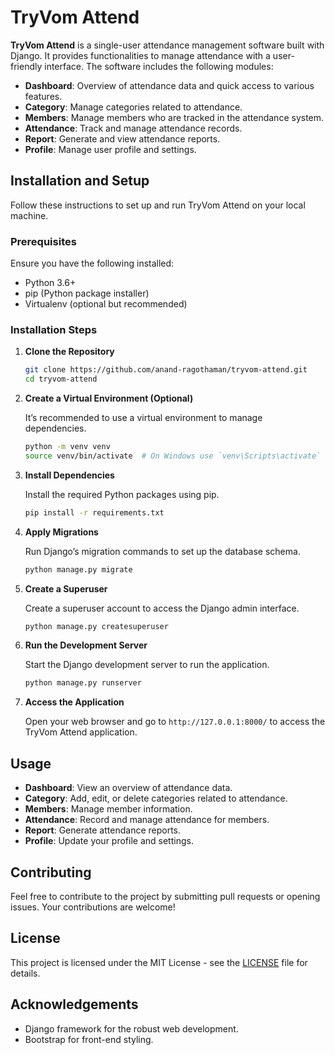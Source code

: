 
# TryVom Attend

**TryVom Attend** is a single-user attendance management software built with Django. It provides functionalities to manage attendance with a user-friendly interface. The software includes the following modules:

- **Dashboard**: Overview of attendance data and quick access to various features.
- **Category**: Manage categories related to attendance.
- **Members**: Manage members who are tracked in the attendance system.
- **Attendance**: Track and manage attendance records.
- **Report**: Generate and view attendance reports.
- **Profile**: Manage user profile and settings.

## Installation and Setup

Follow these instructions to set up and run TryVom Attend on your local machine.

### Prerequisites

Ensure you have the following installed:

- Python 3.6+
- pip (Python package installer)
- Virtualenv (optional but recommended)

### Installation Steps

1. **Clone the Repository**

   ```bash
   git clone https://github.com/anand-ragothaman/tryvom-attend.git
   cd tryvom-attend
   ```

2. **Create a Virtual Environment (Optional)**

   It’s recommended to use a virtual environment to manage dependencies.

   ```bash
   python -m venv venv
   source venv/bin/activate  # On Windows use `venv\Scripts\activate`
   ```

3. **Install Dependencies**

   Install the required Python packages using pip.

   ```bash
   pip install -r requirements.txt
   ```

4. **Apply Migrations**

   Run Django’s migration commands to set up the database schema.

   ```bash
   python manage.py migrate
   ```

5. **Create a Superuser**

   Create a superuser account to access the Django admin interface.

   ```bash
   python manage.py createsuperuser
   ```

6. **Run the Development Server**

   Start the Django development server to run the application.

   ```bash
   python manage.py runserver
   ```

7. **Access the Application**

   Open your web browser and go to `http://127.0.0.1:8000/` to access the TryVom Attend application.

## Usage

- **Dashboard**: View an overview of attendance data.
- **Category**: Add, edit, or delete categories related to attendance.
- **Members**: Manage member information.
- **Attendance**: Record and manage attendance for members.
- **Report**: Generate attendance reports.
- **Profile**: Update your profile and settings.

## Contributing

Feel free to contribute to the project by submitting pull requests or opening issues. Your contributions are welcome!

## License

This project is licensed under the MIT License - see the [LICENSE](LICENSE) file for details.

## Acknowledgements

- Django framework for the robust web development.
- Bootstrap for front-end styling.

```
